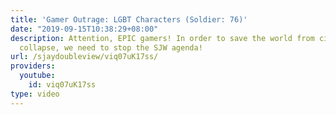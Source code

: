 ```yaml
---
title: 'Gamer Outrage: LGBT Characters (Soldier: 76)'
date: "2019-09-15T10:38:29+08:00"
description: Attention, EPIC gamers! In order to save the world from civilizational
  collapse, we need to stop the SJW agenda!
url: /sjaydoubleview/viq07uK17ss/
providers:
  youtube:
    id: viq07uK17ss
type: video
---
```

